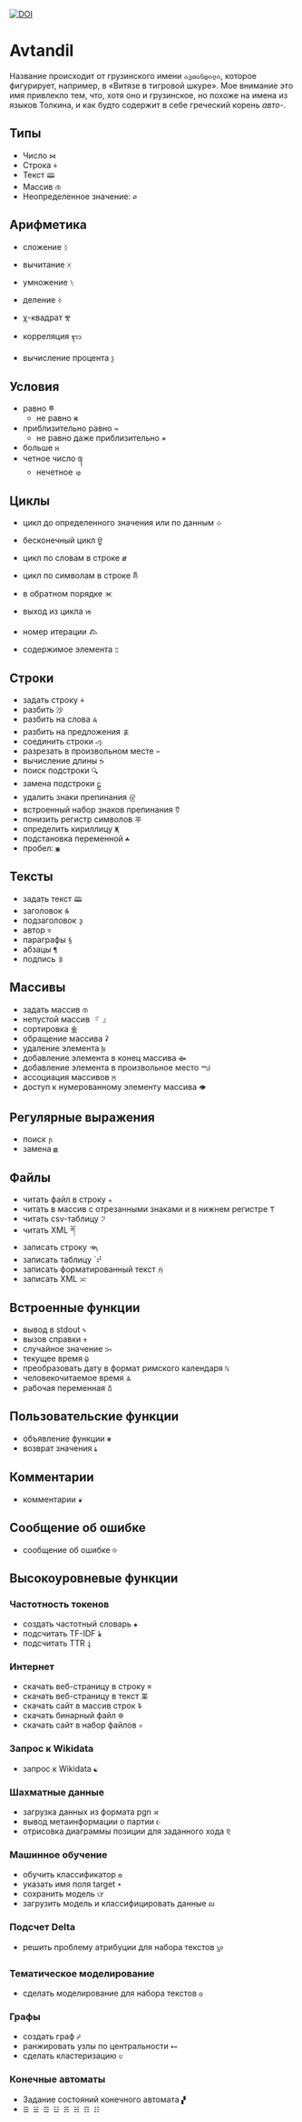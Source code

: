 [![DOI](https://zenodo.org/badge/DOI/10.5281/zenodo.12814595.svg)](https://doi.org/10.5281/zenodo.12814595)

# Avtandil

Название происходит от грузинского имени `ავთანდილი`, которое фигурирует, например, в «Витязе в тигровой шкуре». Мое внимание это имя привлекло тем, что, хотя оно и грузинское, но похоже на имена из языков Толкина, и как будто содержит в себе греческий корень *авто-*.

## Типы

* Число `⋈`
* Строка `⚘`
* Текст `🕮`
* Массив `ᜈ`
* Неопределенное значение: `∅`

## Арифметика

* сложение `ᛝ`
* вычитание `ᚸ`
* умножение `ᛪ`
* деление `ᛄ`

* χ-квадрат `Ⰺ`
* корреляция `ᬈ`
* вычисление процента `ѯ`

## Условия

* равно `𐄷`
    + не равно `𑚐`
* приблизительно равно `≈`
    + не равно даже приблизительно `≉`
* больше `អ`
* четное число `᭕`
    + нечетное `ゅ`

## Циклы


* цикл до определенного значения или по данным `⊹`
* бесконечный цикл `ਊ`
* цикл по словам в строке `ສ`
* цикл по символам в строке `𑚉`
* в обратном порядке `Ⱗ`
* выход из цикла `𑜐`

* номер итерации `𐂅`
* содержимое элемента `♖`

## Строки

* задать строку `⚘`
* разбить `沙`
* разбить на слова `𑜱`
* разбить на предложения `ま`
* соединить строки `𐎺`
* разрезать в произвольном месте `✂`
* вычисление длины `ᕘ`
* поиск подстроки `🔍︎`
* замена подстроки `ဠ`
* удалить знаки препинания `𑜹`
* встроенный набор знаков препинания `𐃨`
* понизить регистр символов `平`
* определить кириллицу `Җ`
* подстановка переменной `☘`
* пробел: `▣`

## Тексты

* задать текст `🕮`
* заголовок `𐂲`
* подзаголовок `ҙ`
* автор `ভ`
* параграфы `§`
* абзацы `¶`
* подпись `𐄨`

## Массивы

* задать массив `ᜈ`
* непустой массив `『 』`
* сортировка `金`
* обращение массива `ʡ`
* удаление элемента `խ`
* добавление элемента в конец массива `⟴`
* добавление элемента в произвольное место `ᙴ`
* ассоциация массивов `ਲ`
* доступ к нумерованному элементу массива `👁`

## Регулярные выражения

* поиск `ɲ`
* замена `▧`

## Файлы 

* читать файл в строку `✯`
* читать в массив с отрезанными знаками и в нижнем регистре `𐊚`
* читать csv-таблицу `⠝`
* читать XML `ཀོ`
* записать строку `𑜸`
* записать таблицу `⠞
* записать форматированный текст `ℌ`
* записать XML `ᜁ`

## Встроенные функции

* вывод в stdout `✎`
* вызов справки `⚜`
* случайное значение `ᜅᜒ`
* текущее время `ῷ`
* преобразовать дату в формат римского календаря `ℕ`
* человекочитаемое время `Ѧ`
* рабочая переменная `𐃰`

## Пользовательские функции

* объявление функции `❃`
* возврат значения `𑚟`

## Комментарии

* комментарии `❦`

## Сообщение об ошибке

* сообщение об ошибке `☹`

## Высокоуровневые функции

### Частотность токенов

* создать частотный словарь `◈`
* подсчитать TF-IDF `𐂓`
* подсчитать TTR `į`

### Интернет

* скачать веб-страницу в строку `⌘`
* скачать веб-страницу в текст `枼`
* скачать сайт в массив строк `𐊙`
* скачать бинарный файл `𐃏`
* скачать сайт в набор файлов `⚛`

### Запрос к Wikidata

* запрос к Wikidata `☯`

### Шахматные данные

* загрузка данных из формата pgn `अ`
* вывод метаинформации о партии `☪`
* отрисовка диаграммы позиции для заданного хода `⅊`

### Машинное обучение

* обучить классификатор `❂`
* указать имя поля target `☀`
* сохранить модель `ଫ `
* загрузить модель и классифицировать данные `ល`

### Подсчет Delta

* решить проблему атрибуции для набора текстов `𑜗`

### Тематическое моделирование

* сделать моделирование для набора текстов `◎`

### Графы

* создать граф `☍`
* ранжировать узлы по центральности `⊷`
* сделать кластеризацию `ଝ`

### Конечные автоматы

* Задание состояний конечного автомата `▞`
* `☰ ☱ ☲ ☳ ☴ ☵ ☶ ☷`

